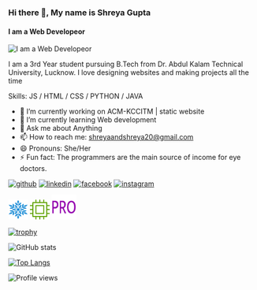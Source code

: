 ### Hi there 👋, My name is Shreya Gupta
#### I am a Web Developeor
![I am a Web Developeor](https://arturssmirnovs.github.io/github-profile-readme-generator/images/banner.png)

I am a 3rd Year student pursuing B.Tech from Dr. Abdul Kalam Technical University, Lucknow. I love designing websites and making projects all the time

Skills: JS / HTML / CSS / PYTHON / JAVA 

- 🔭 I’m currently working on ACM-KCCITM | static website 
- 🌱 I’m currently learning Web development 
- 💬 Ask me about Anything 
- 📫 How to reach me: shreyaandshreya20@gmail.com 
- 😄 Pronouns: She/Her 
- ⚡ Fun fact: The programmers are the main source of income for eye doctors. 


[<img src='https://cdn.jsdelivr.net/npm/simple-icons@3.0.1/icons/github.svg' alt='github' height='40'>](https://github.com/shreya0920)  [<img src='https://cdn.jsdelivr.net/npm/simple-icons@3.0.1/icons/linkedin.svg' alt='linkedin' height='40'>](https://www.linkedin.com/in/shreya-gupta-34b4121a6/)  [<img src='https://cdn.jsdelivr.net/npm/simple-icons@3.0.1/icons/facebook.svg' alt='facebook' height='40'>](https://www.facebook.com/aushi.gupta7509)  [<img src='https://cdn.jsdelivr.net/npm/simple-icons@3.0.1/icons/instagram.svg' alt='instagram' height='40'>](https://www.instagram.com/shreya___20_/)  

<a href='https://archiveprogram.github.com/'><img src='https://raw.githubusercontent.com/acervenky/animated-github-badges/master/assets/acbadge.gif' width='40' height='40'></a> <a href='https://docs.github.com/en/developers'><img src='https://raw.githubusercontent.com/acervenky/animated-github-badges/master/assets/devbadge.gif' width='40' height='40'></a> <a href='https://github.com/pricing'><img src='https://raw.githubusercontent.com/acervenky/animated-github-badges/master/assets/pro.gif' width='50' height='50'></a>

[![trophy](https://github-profile-trophy.vercel.app/?username=shreya0920)](https://github.com/ryo-ma/github-profile-trophy)

![GitHub stats](https://github-readme-stats.vercel.app/api?username=shreya0920&show_icons=true)  

[![Top Langs](https://github-readme-stats.vercel.app/api/top-langs/?username=shreya0920)](https://github.com/anuraghazra/github-readme-stats)

![Profile views](https://gpvc.arturio.dev/shreya0920)  
